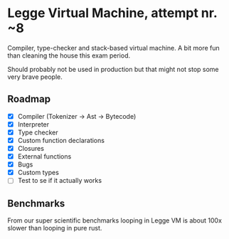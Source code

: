 # Legge Virtual Machine, attempt nr. ~8
Compiler, type-checker and stack-based virtual machine.
A bit more fun than cleaning the house this exam period.

Should probably not be used in production but that might not stop some very brave people.

## Roadmap
- [x] Compiler (Tokenizer -> Ast -> Bytecode)
- [x] Interpreter
- [x] Type checker
- [x] Custom function declarations
- [x] Closures
- [x] External functions
- [x] Bugs
- [x] Custom types
- [ ] Test to se if it actually works

## Benchmarks 

From our super scientific benchmarks looping in Legge VM is about 100x slower than looping in pure rust.